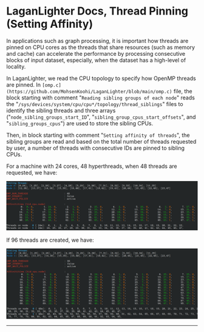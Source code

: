 #  LaganLighter Docs, Thread Pinning (Setting Affinity)

In applications such as graph processing, it is important how threads are pinned on CPU cores as 
the threads that share resources (such as memory and cache) can accelerate the performance by 
processing consecutive blocks of input dataset, especially, when the dataset has a high-level of locality.

In LaganLighter, we read the CPU topology to specify how OpenMP threads are pinned. 
In `[omp.c](https://github.com/MohsenKoohi/LaganLighter/blob/main/omp.c)` file, 
the block starting with comment "`Reading sibling groups of each node`" 
reads the "`/sys/devices/system/cpu/cpu*/topology/thread_siblings`" files 
to identify the sibling threads and three arrays ("`node_sibling_groups_start_ID`", 
"`sibling_group_cpus_start_offsets`", and "`sibling_groups_cpus`") are used to store the sibling CPUs.

Then, in block starting with comment "`Setting affinity of threads`", 
the sibling groups are read and based on the total number of threads requested by user, 
a number of threads with consecutive IDs are pinned to sibling CPUs.

For a machine with 24 cores, 48 hyperthreads, when 48 threads are requested, we have:

[![](images/affinity-48.png)](https://github.com/MohsenKoohi/LaganLighter/raw/main/docs/images/affinity-48.jpg)

If 96 threads are created, we have:

[![](images/affinity-96.png)](https://github.com/MohsenKoohi/LaganLighter/raw/main/docs/images/affinity-96.jpg)

--------------------
